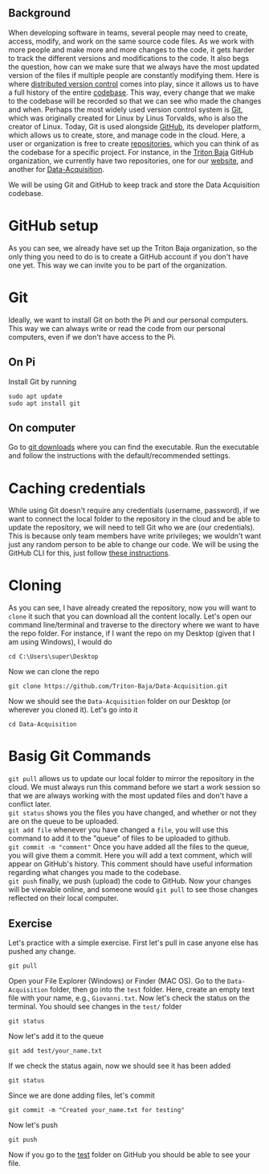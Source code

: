 ## Background
When developing software in teams, several people may need to create, access, modify, and work on the same source code files. As we work with more people and make more and more changes to the code, 
it gets harder to track the different versions and modifications to the code. It also begs the question, how can we make sure that we always have the most updated version of the files 
if multiple people are constantly modifying them. Here is where [distributed version control](https://en.wikipedia.org/wiki/Distributed_version_control) comes into play, since it allows us to have a full history of the entire [codebase](https://en.wikipedia.org/wiki/Codebase). This way, every change that we make to the codebase will be recorded so that we can see who made the changes and when.
Perhaps the most widely used version control system is [Git](https://en.wikipedia.org/wiki/Git), which was originally created for Linux by Linus Torvalds, who is also the creator of Linux.
Today, Git is used alongside [GitHub](https://en.wikipedia.org/wiki/GitHub), its developer platform, which allows us to create, store, and manage code in the cloud. Here, a user or organization is free to create [repositories](https://docs.github.com/en/repositories/creating-and-managing-repositories/about-repositories), 
which you can think of as the codebase for a specific project. For instance, in the [Triton Baja](https://github.com/Triton-Baja) GitHub organization, we currently have two repositories, one for our [website](https://github.com/Triton-Baja/triton-baja-website),
and another for [Data-Acquisition](https://github.com/Triton-Baja/Data-Acquisition).

We will be using Git and GitHub to keep track and store the Data Acquisition codebase.

# GitHub setup
As you can see, we already have set up the Triton Baja organization, so the only thing you need to do is to create a GitHub account if you don't have one yet. This way we can invite you to be part of the organization.

# Git
Ideally, we want to install Git on both the Pi and our personal computers. This way we can always write or read the code from our personal computers, even if we don't have access to the Pi.

## On Pi
Install Git by running
```
sudo apt update
sudo apt install git
```

## On computer
Go to [git downloads](https://git-scm.com/downloads) where you can find the executable. Run the executable and follow the instructions with the default/recommended settings.

# Caching credentials
While using Git doesn't require any credentials (username, password), if we want to connect the local folder to the repository in the cloud and be able to update the repository, we will need to tell Git who we are (our credentials). This is because only team members have write privileges; we wouldn't want just any random person to be able to change our code. We will be using the GitHub CLI for this, just follow [these instructions](https://docs.github.com/en/get-started/getting-started-with-git/caching-your-github-credentials-in-git#github-cli).

# Cloning
As you can see, I have already created the repository, now you will want to `clone` it such that you can download all the content locally. Let's open our command line/terminal and traverse to the directory where we want to have the repo folder. For instance, if I want the repo on my Desktop (given that I am using Windows), I would do

```
cd C:\Users\super\Desktop
```

Now we can clone the repo
```
git clone https://github.com/Triton-Baja/Data-Acquisition.git
```

Now we should see the `Data-Acquisition` folder on our Desktop (or wherever you cloned it). Let's go into it
```
cd Data-Acquisition
```

# Basig Git Commands
`git pull` allows us to update our local folder to mirror the repository in the cloud. We must always run this command before we start a work session so that we are always working with the most updated files and don't have a conflict later.<br>
`git status` shows you the files you have changed, and whether or not they are on the queue to be uploaded.<br>
`git add file` whenever you have changed a `file`, you will use this command to add it to the "queue" of files to be uploaded to github.<br>
`git commit -m "comment"` Once you have added all the files to the queue, you will give them a commit. Here you will add a text comment, which will appear on GitHub's history. This comment should have useful information regarding what changes you made to the codebase.<br>
`git push` finally, we push (upload) the code to GitHub. Now your changes will be viewable online, and someone would `git pull` to see those changes reflected on their local computer.

## Exercise
Let's practice with a simple exercise. First let's pull in case anyone else has pushed any change.
```
git pull
```

Open your File Explorer (Windows) or Finder (MAC OS). Go to the `Data-Acquisition` folder, then go into the `test` folder. Here, create an empty text file with your name, e.g., `Giovanni.txt`. Now let's check the status on the terminal. You should see changes in the `test/` folder
```
git status
```

Now let's add it to the queue
```
git add test/your_name.txt
```

If we check the status again, now we should see it has been added
```
git status
```

Since we are done adding files, let's commit
```
git commit -m "Created your_name.txt for testing"
```

Now let's push
```
git push
```

Now if you go to the [test](https://github.com/Triton-Baja/Data-Acquisition/tree/main/test) folder on GitHub you should be able to see your file.
